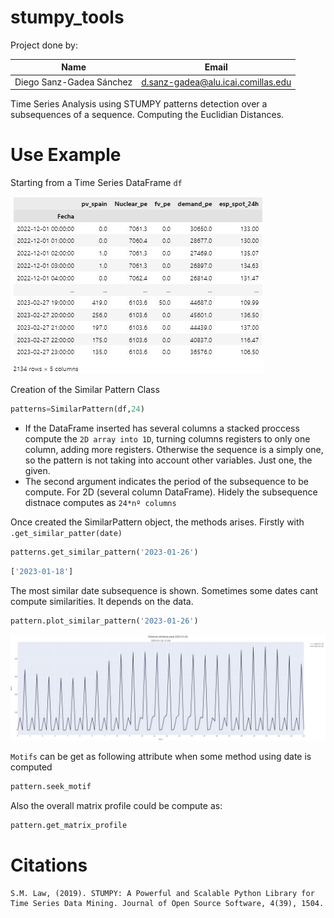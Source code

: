 # stumpy_tools

Project done by: 

|Name                         | Email                              |
|---------------------------- |------------------------------------|
|Diego Sanz-Gadea Sánchez     | d.sanz-gadea@alu.icai.comillas.edu |

Time Series Analysis using STUMPY patterns detection over a subsequences of a sequence. Computing the Euclidian Distances.

# Use Example
Starting from a Time Series DataFrame `df`

![TimeSeriesDataFrame](imgs/df.JPG)

Creation of the Similar Pattern Class

```python
patterns=SimilarPattern(df,24)
```

- If the DataFrame inserted has several columns a stacked proccess compute the `2D array into 1D`, turning columns registers to only one column, adding more registers. Otherwise the sequence is a simply one, so the pattern is not taking into account other variables. Just one, the given. 
- The second argument indicates the period of the subsequence to be compute. For 2D (several column DataFrame). Hidely the subsequence distnace computes as `24*nº columns`

Once created the SimilarPattern object, the methods arises. Firstly with `.get_similar_patter(date)`

```python 
patterns.get_similar_pattern('2023-01-26')
```

```python
['2023-01-18']
```


The most similar date subsequence is shown. Sometimes some dates cant compute similarities. It depends on the data. 

```python
pattern.plot_similar_pattern('2023-01-26')
```

![PlotMostSimilarSubsequence](imgs/plot.JPG)

`Motifs` can be get as following attribute when some method using date is computed

```python
pattern.seek_motif
```


Also the overall matrix profile could be compute as:

```python 
pattern.get_matrix_profile
```


# Citations

    S.M. Law, (2019). STUMPY: A Powerful and Scalable Python Library for Time Series Data Mining. Journal of Open Source Software, 4(39), 1504.







